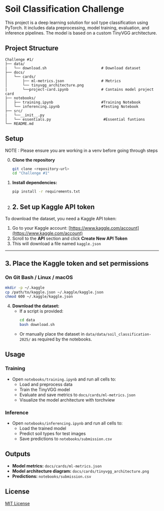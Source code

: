 # Soil Classification Challenge

This project is a deep learning solution for soil type classification using PyTorch. It includes data preprocessing, model training, evaluation, and inference pipelines. The model is based on a custom TinyVGG architecture.

## Project Structure

```
Challenge #1/
├── data/
|   └── download.sh                         # Download dataset
├── docs/
│   └── cards/
│       ├── ml-metrics.json                 # Metrics
│       └── tinyvgg_architecture.png
|       └──project-card.ipynb               # Contains model project card
├── notebooks/
│   ├── training.ipynb                      #Training Notebook
│   └── inferencing.ipynb                   #Testing Notebook
├── src/
|   └──__init__.py
│   └── essentials.py                        #Essential funtions
└── README.md
```

## Setup

NOTE : Please ensure you are working in a  venv before going through steps

0. **Clone the repository**
   ```bash
   git clone <repository-url>
   cd "Challenge #1"
   ```

1. **Install dependencies:**
   ```bash
   pip install -r requirements.txt
   ```

2. ## 2. Set up Kaggle API token

To download the dataset, you need a Kaggle API token:

1. Go to your Kaggle account: [https://www.kaggle.com/account](https://www.kaggle.com/account)  
2. Scroll to the **API** section and click **Create New API Token**  
3. This will download a file named `kaggle.json`

---

## 3. Place the Kaggle token and set permissions

### On Git Bash / Linux / macOS

```bash
mkdir -p ~/.kaggle
cp /path/to/kaggle.json ~/.kaggle/kaggle.json
chmod 600 ~/.kaggle/kaggle.json
```

4. **Download the dataset:**
   - If a script is provided:
     ```bash
     cd data
     bash download.sh
     ```
   - Or manually place the dataset in `data/data/soil_classification-2025/` as required by the notebooks.


## Usage

### Training

- Open `notebooks/training.ipynb` and run all cells to:
  - Load and preprocess data
  - Train the TinyVGG model
  - Evaluate and save metrics to `docs/cards/ml-metrics.json`
  - Visualize the model architecture with torchview

### Inference

- Open `notebooks/inferencing.ipynb` and run all cells to:
  - Load the trained model
  - Predict soil types for test images
  - Save predictions to `notebooks/submission.csv`

## Outputs

- **Model metrics:** `docs/cards/ml-metrics.json`
- **Model architecture diagram:** `docs/cards/tinyvgg_architecture.png`
- **Predictions:** `notebooks/submission.csv`

## License

[MIT License](LICENSE)
